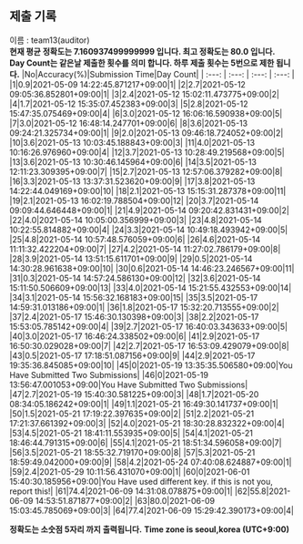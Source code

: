


  
## 제출 기록  
이름 : team13(auditor)  
**현재 평균 정확도는 7.160937499999999 입니다. 최고 정확도는 80.0 입니다.**  
**Day Count는 같은날 제출한 횟수를 의미 합니다. 하루 제출 횟수는 5번으로 제한 됩니다.**
|No|Accuracy(%)|Submission Time|Day Count|
| :---: | :---: | :---: | :---: |
|1|0.9|2021-05-09 14:22:45.871217+09:00|1|
|2|2.7|2021-05-12 09:05:36.852801+09:00|1|
|3|2.4|2021-05-12 15:02:11.473775+09:00|2|
|4|1.7|2021-05-12 15:35:07.452383+09:00|3|
|5|2.8|2021-05-12 15:47:35.075469+09:00|4|
|6|3.0|2021-05-12 16:06:16.590938+09:00|5|
|7|3.0|2021-05-12 16:48:14.247701+09:00|6|
|8|3.6|2021-05-13 09:24:21.325734+09:00|1|
|9|2.0|2021-05-13 09:46:18.724052+09:00|2|
|10|3.6|2021-05-13 10:03:45.188843+09:00|3|
|11|4.0|2021-05-13 10:16:26.976960+09:00|4|
|12|3.7|2021-05-13 10:28:49.219568+09:00|5|
|13|3.6|2021-05-13 10:30:46.145964+09:00|6|
|14|3.5|2021-05-13 12:11:23.309395+09:00|7|
|15|2.7|2021-05-13 12:57:06.379282+09:00|8|
|16|3.3|2021-05-13 13:37:31.523620+09:00|9|
|17|3.8|2021-05-13 14:22:44.049169+09:00|10|
|18|2.1|2021-05-13 15:15:31.287378+09:00|11|
|19|2.1|2021-05-13 16:02:19.788504+09:00|12|
|20|3.7|2021-05-14 09:09:44.646448+09:00|1|
|21|4.9|2021-05-14 09:20:42.831431+09:00|2|
|22|4.0|2021-05-14 10:05:00.356999+09:00|3|
|23|4.8|2021-05-14 10:22:55.814882+09:00|4|
|24|3.3|2021-05-14 10:49:18.493942+09:00|5|
|25|4.8|2021-05-14 10:57:48.576059+09:00|6|
|26|4.6|2021-05-14 11:11:32.422204+09:00|7|
|27|4.2|2021-05-14 11:27:02.786179+09:00|8|
|28|3.9|2021-05-14 13:51:15.611701+09:00|9|
|29|0.5|2021-05-14 14:30:28.961638+09:00|10|
|30|0.6|2021-05-14 14:46:23.246567+09:00|11|
|31|0.3|2021-05-14 14:57:24.586130+09:00|12|
|32|3.6|2021-05-14 15:11:50.506609+09:00|13|
|33|4.0|2021-05-14 15:21:55.432553+09:00|14|
|34|3.1|2021-05-14 15:56:32.168183+09:00|15|
|35|3.5|2021-05-17 14:59:31.013186+09:00|1|
|36|1.8|2021-05-17 15:32:20.713555+09:00|2|
|37|2.4|2021-05-17 15:46:30.130398+09:00|3|
|38|2.2|2021-05-17 15:53:05.785142+09:00|4|
|39|2.7|2021-05-17 16:40:03.343633+09:00|5|
|40|3.0|2021-05-17 16:46:24.338502+09:00|6|
|41|2.9|2021-05-17 16:50:30.029028+09:00|7|
|42|2.7|2021-05-17 16:53:09.429079+09:00|8|
|43|0.5|2021-05-17 17:18:51.087156+09:00|9|
|44|2.9|2021-05-17 19:35:36.845085+09:00|10|
|45|0|2021-05-19 13:35:35.506580+09:00|You Have Submitted Two Submissions|
|46|0|2021-05-19 13:56:47.001053+09:00|You Have Submitted Two Submissions|
|47|2.7|2021-05-19 15:40:30.581225+09:00|3|
|48|1.7|2021-05-20 08:34:05.186242+09:00|1|
|49|1.1|2021-05-21 16:49:30.141737+09:00|1|
|50|1.5|2021-05-21 17:19:22.397635+09:00|2|
|51|2.2|2021-05-21 17:21:37.661392+09:00|3|
|52|4.0|2021-05-21 18:30:28.832322+09:00|4|
|53|4.5|2021-05-21 18:41:11.553935+09:00|5|
|54|4.1|2021-05-21 18:46:44.791315+09:00|6|
|55|4.1|2021-05-21 18:51:34.596058+09:00|7|
|56|3.5|2021-05-21 18:55:32.719170+09:00|8|
|57|5.3|2021-05-21 18:59:49.042000+09:00|9|
|58|4.2|2021-05-24 07:40:08.624887+09:00|1|
|59|2.4|2021-05-29 10:11:56.431070+09:00|1|
|60|0|2021-06-01 15:40:30.185956+09:00|You Have used different key. if this is not you, report this!|
|61|74.4|2021-06-09 14:31:08.078875+09:00|1|
|62|55.8|2021-06-09 14:53:51.871877+09:00|2|
|63|80.0|2021-06-09 15:03:45.785069+09:00|3|
|64|77.4|2021-06-09 15:29:42.390173+09:00|4|


**정확도는 소숫점 5자리 까지 출력됩니다.**
**Time zone is seoul,korea (UTC+9:00)**
